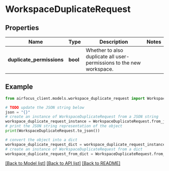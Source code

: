 # WorkspaceDuplicateRequest


## Properties

Name | Type | Description | Notes
------------ | ------------- | ------------- | -------------
**duplicate_permissions** | **bool** | Whether to also duplicate all user-permissions to the new workspace. | 

## Example

```python
from airfocus_client.models.workspace_duplicate_request import WorkspaceDuplicateRequest

# TODO update the JSON string below
json = "{}"
# create an instance of WorkspaceDuplicateRequest from a JSON string
workspace_duplicate_request_instance = WorkspaceDuplicateRequest.from_json(json)
# print the JSON string representation of the object
print(WorkspaceDuplicateRequest.to_json())

# convert the object into a dict
workspace_duplicate_request_dict = workspace_duplicate_request_instance.to_dict()
# create an instance of WorkspaceDuplicateRequest from a dict
workspace_duplicate_request_from_dict = WorkspaceDuplicateRequest.from_dict(workspace_duplicate_request_dict)
```
[[Back to Model list]](../README.md#documentation-for-models) [[Back to API list]](../README.md#documentation-for-api-endpoints) [[Back to README]](../README.md)


